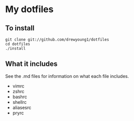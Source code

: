 # My dotfiles

## To install
```shell
git clone git://github.com/drewyoung1/dotfiles
cd dotfiles
./install
```

## What it includes

See the .md files for information on what each file includes.
+ vimrc
+ zshrc
+ bashrc
+ shellrc
+ aliasesrc
+ pryrc
